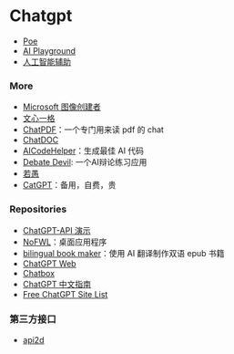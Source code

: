 # Chatgpt

- [Poe](https://poe.com/)
- [AI Playground](https://play.vercel.ai/) 
- [人工智能辅助](https://chat.ai-assist.moe/)

### More

- [Microsoft 图像创建者](https://www.bing.com/images/create)
- [文心一格](https://yige.baidu.com/)
- [ChatPDF](https://www.chatpdf.com/)：一个专门用来读 pdf 的 chat
- [ChatDOC](https://chatdoc.com/)
- [AICodeHelper](https://www.aicodehelper.com/)：生成最佳 AI 代码
- [Debate Devil](https://www.debate-devil.com/en): 一个AI辩论练习应用
- [若愚](https://ruoyu.dingyu.me/)
- [CatGPT](https://ai.okmiku.com/chat)：备用，自费，贵

### Repositories

- [ChatGPT-API 演示](https://github.com/ddiu8081/chatgpt-demo)
- [NoFWL](https://github.com/lencx/nofwl)：桌面应用程序
- [bilingual book maker](https://github.com/yihong0618/bilingual_book_maker)：使用 AI 翻译制作双语 epub 书籍
- [ChatGPT Web](https://github.com/Chanzhaoyu/chatgpt-web)
- [Chatbox](https://github.com/Bin-Huang/chatbox)
- [ChatGPT 中文指南](https://github.com/yzfly/awesome-chatgpt-zh)
- [Free ChatGPT Site List](https://github.com/xx025/carrot)

### 第三方接口

- [api2d](https://api2d.com/)
